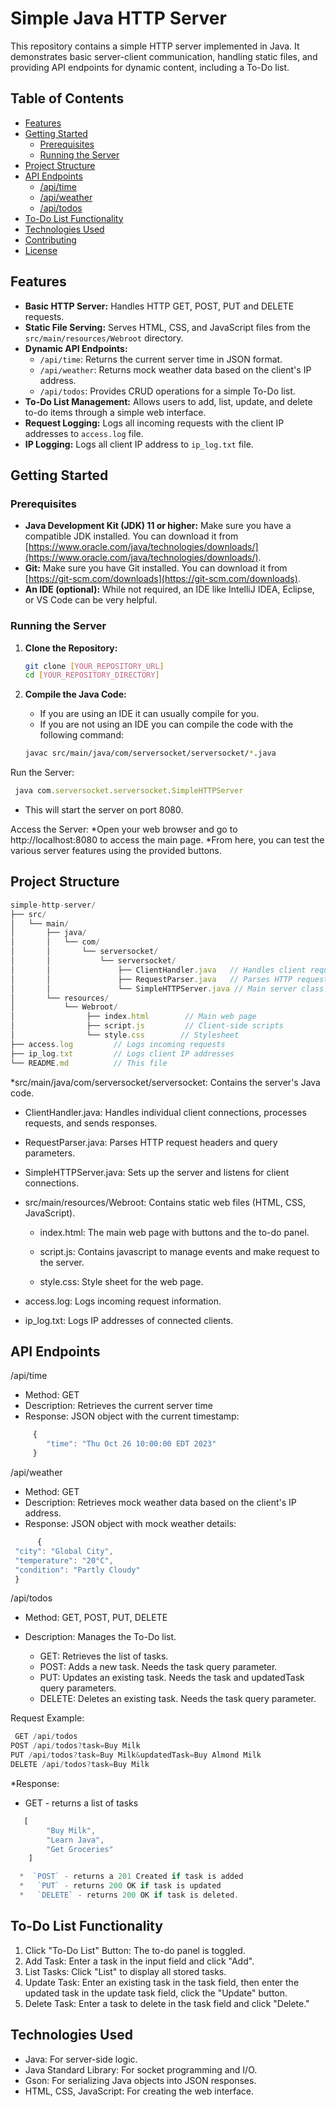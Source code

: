 # Simple Java HTTP Server

This repository contains a simple HTTP server implemented in Java. It demonstrates basic server-client communication, handling static files, and providing API endpoints for dynamic content, including a To-Do list.

## Table of Contents

- [Features](#features)
- [Getting Started](#getting-started)
  - [Prerequisites](#prerequisites)
  - [Running the Server](#running-the-server)
- [Project Structure](#project-structure)
- [API Endpoints](#api-endpoints)
  - [/api/time](#apitimetimestamp)
  - [/api/weather](#apiweather)
  - [/api/todos](#apitodos)
- [To-Do List Functionality](#to-do-list-functionality)
- [Technologies Used](#technologies-used)
- [Contributing](#contributing)
- [License](#license)

## Features

*   **Basic HTTP Server:** Handles HTTP GET, POST, PUT and DELETE requests.
*   **Static File Serving:** Serves HTML, CSS, and JavaScript files from the `src/main/resources/Webroot` directory.
*   **Dynamic API Endpoints:**
    *   `/api/time`: Returns the current server time in JSON format.
    *   `/api/weather`: Returns mock weather data based on the client's IP address.
    *   `/api/todos`: Provides CRUD operations for a simple To-Do list.
*   **To-Do List Management:** Allows users to add, list, update, and delete to-do items through a simple web interface.
*   **Request Logging:** Logs all incoming requests with the client IP addresses to `access.log` file.
*   **IP Logging:** Logs all client IP address to `ip_log.txt` file.

## Getting Started

### Prerequisites

*   **Java Development Kit (JDK) 11 or higher:** Make sure you have a compatible JDK installed. You can download it from [https://www.oracle.com/java/technologies/downloads/](https://www.oracle.com/java/technologies/downloads/).
*   **Git:**  Make sure you have Git installed. You can download it from [https://git-scm.com/downloads](https://git-scm.com/downloads).
*   **An IDE (optional):** While not required, an IDE like IntelliJ IDEA, Eclipse, or VS Code can be very helpful.

### Running the Server

1.  **Clone the Repository:**
    ```bash
    git clone [YOUR_REPOSITORY_URL]
    cd [YOUR_REPOSITORY_DIRECTORY]
    ```

2.  **Compile the Java Code:**
    * If you are using an IDE it can usually compile for you.
    * If you are not using an IDE you can compile the code with the following command:
    ```bash
    javac src/main/java/com/serversocket/serversocket/*.java

 Run the Server:
```javascript
 java com.serversocket.serversocket.SimpleHTTPServer
```
* This will start the server on port 8080.



Access the Server:
*Open your web browser and go to http://localhost:8080 to access the main page.
*From here, you can test the various server features using the provided buttons.


## Project Structure

```javascript
simple-http-server/
├── src/
│   └── main/
│       ├── java/
│       │   └── com/
│       │       └── serversocket/
│       │           └── serversocket/
│       │               ├── ClientHandler.java   // Handles client requests
│       │               ├── RequestParser.java   // Parses HTTP requests
│       │               └── SimpleHTTPServer.java // Main server class
│       └── resources/
│           └── Webroot/
│                ├── index.html        // Main web page
│                ├── script.js         // Client-side scripts
│                └── style.css        // Stylesheet
├── access.log         // Logs incoming requests
├── ip_log.txt         // Logs client IP addresses
└── README.md          // This file
```
*src/main/java/com/serversocket/serversocket: Contains the server's Java code.

  * ClientHandler.java: Handles individual client connections, processes requests, and sends responses.

  * RequestParser.java: Parses HTTP request headers and query parameters.

  * SimpleHTTPServer.java: Sets up the server and listens for client connections.

* src/main/resources/Webroot: Contains static web files (HTML, CSS, JavaScript).

  * index.html: The main web page with buttons and the to-do panel.

  * script.js: Contains javascript to manage events and make request to the server.

  * style.css: Style sheet for the web page.

* access.log: Logs incoming request information.

* ip_log.txt: Logs IP addresses of connected clients.

## API Endpoints

/api/time

* Method: GET
* Description: Retrieves the current server time
* Response: JSON object with the current timestamp:

```javascript
     {
        "time": "Thu Oct 26 10:00:00 EDT 2023"
     }
```

/api/weather

* Method: GET
* Description: Retrieves mock weather data based on the client's IP address.
* Response: JSON object with mock weather details:

```javascript
      {
 "city": "Global City",
 "temperature": "20°C",
 "condition": "Partly Cloudy"
 }
```

/api/todos

* Method: GET, POST, PUT, DELETE
* Description: Manages the To-Do list.

  * GET: Retrieves the list of tasks.
  * POST: Adds a new task. Needs the task query parameter.
  * PUT: Updates an existing task. Needs the task and updatedTask query parameters.
  * DELETE: Deletes an existing task. Needs the task query parameter.

Request Example:

```javascript
 GET /api/todos
POST /api/todos?task=Buy Milk
PUT /api/todos?task=Buy Milk&updatedTask=Buy Almond Milk
DELETE /api/todos?task=Buy Milk
```

*Response:
  * GET - returns a list of tasks

```javascript
   [
        "Buy Milk",
        "Learn Java",
        "Get Groceries"
    ]
```

```javascript
  *  `POST` - returns a 201 Created if task is added
  *   `PUT` - returns 200 OK if task is updated
  *   `DELETE` - returns 200 OK if task is deleted.
```

## To-Do List Functionality
1. Click "To-Do List" Button: The to-do panel is toggled.
2. Add Task: Enter a task in the input field and click "Add".
3. List Tasks: Click "List" to display all stored tasks.
4. Update Task: Enter an existing task in the task field, then enter the updated task in the update task field, click the "Update" button.
5. Delete Task: Enter a task to delete in the task field and click "Delete."

## Technologies Used

* Java: For server-side logic.
* Java Standard Library: For socket programming and I/O.
* Gson: For serializing Java objects into JSON responses.
* HTML, CSS, JavaScript: For creating the web interface.




